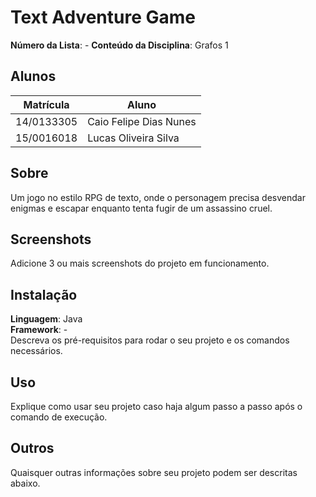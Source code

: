 # Text Adventure Game

**Número da Lista**: -
**Conteúdo da Disciplina**: Grafos 1

## Alunos
|Matrícula | Aluno |
| -- | -- |
| 14/0133305  |  Caio Felipe Dias Nunes |
| 15/0016018  |  Lucas Oliveira Silva |

## Sobre 
Um jogo no estilo RPG de texto, onde o personagem precisa desvendar enigmas e escapar enquanto tenta fugir de um assassino cruel. 

## Screenshots
Adicione 3 ou mais screenshots do projeto em funcionamento.

## Instalação 
**Linguagem**: Java  
**Framework**: -  
Descreva os pré-requisitos para rodar o seu projeto e os comandos necessários.

## Uso 
Explique como usar seu projeto caso haja algum passo a passo após o comando de execução.

## Outros 
Quaisquer outras informações sobre seu projeto podem ser descritas abaixo.
